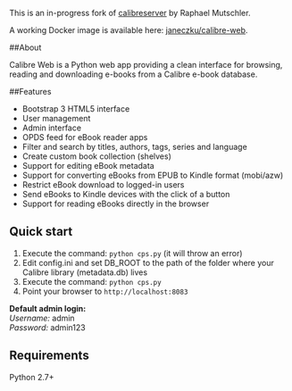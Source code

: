 This is an in-progress fork of [calibreserver](https://bitbucket.org/raphaelmutschler/calibreserver)  by Raphael Mutschler.

A working Docker image is available here: [janeczku/calibre-web](https://registry.hub.docker.com/u/janeczku/calibre-web/).

##About

Calibre Web is a Python web app providing a clean interface for browsing, reading and downloading e-books from a Calibre e-book database.

##Features
- Bootstrap 3 HTML5 interface
- User management
- Admin interface
- OPDS feed for eBook reader apps
- Filter and search by titles, authors, tags, series and language
- Create custom book collection (shelves)
- Support for editing eBook metadata
- Support for converting eBooks from EPUB to Kindle format (mobi/azw)
- Restrict eBook download to logged-in users
- Send eBooks to Kindle devices with the click of a button
- Support for reading eBooks directly in the browser

## Quick start

1. Execute the command: `python cps.py` (it will throw an error)
2. Edit config.ini and set DB_ROOT to the path of the folder where your Calibre library (metadata.db) lives
3. Execute the command: `python cps.py`
4. Point your browser to `http://localhost:8083`

**Default admin login:**    
*Username:* admin   
*Password:* admin123

## Requirements

Python 2.7+